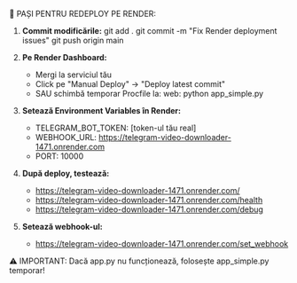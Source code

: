 
🚀 PAȘI PENTRU REDEPLOY PE RENDER:

1. **Commit modificările:**
   git add .
   git commit -m "Fix Render deployment issues"
   git push origin main

2. **Pe Render Dashboard:**
   - Mergi la serviciul tău
   - Click pe "Manual Deploy" → "Deploy latest commit"
   - SAU schimbă temporar Procfile la: web: python app_simple.py

3. **Setează Environment Variables în Render:**
   - TELEGRAM_BOT_TOKEN: [token-ul tău real]
   - WEBHOOK_URL: https://telegram-video-downloader-1471.onrender.com
   - PORT: 10000

4. **După deploy, testează:**
   - https://telegram-video-downloader-1471.onrender.com/
   - https://telegram-video-downloader-1471.onrender.com/health
   - https://telegram-video-downloader-1471.onrender.com/debug

5. **Setează webhook-ul:**
   - https://telegram-video-downloader-1471.onrender.com/set_webhook

⚠️ IMPORTANT: Dacă app.py nu funcționează, folosește app_simple.py temporar!
